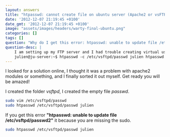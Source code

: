 ```yaml
---
layout: answers
title: "htpasswd: cannot create file on ubuntu server (Apache2 or vsFTPd)"
date: '2012-12-07 21:19:45 +0100'
date_gmt: '2012-12-07 21:19:45 +0100'
image: "assets/images/headers/warty-final-ubuntu.png"
categories: []
tags: []
question: "Why do I get this error: htpasswd: unable to update file /etc/vsftpd/passwd2"
question-desc: |
    I am setting up my FTP server and I had trouble creating virtual users. Every time I used the htpasswd command I got this error message:
    julien@ju-server:~$ htpasswd -c /etc/vsftpd/passwd julien htpasswd: cannot create file /etc/vsftpd/passwd
---
```


I looked for a solution online, I thought it was a problem with apache2 modules or something, and I finally sorted it out myself. Get ready you will be amazed!

I created the folder *vsftpd*, I created the empty file *passwd*.

```bash
sudo vim /etc/vsftpd/passwd
sudo htpasswd /etc/vsftpd/passwd julien
```

If you get this error **"htpasswd: unable to update file /etc/vsftpd/passwd2"** it because you are missing the sudo.

```bash
sudo htpasswd /etc/vsftpd/passwd julien
```
